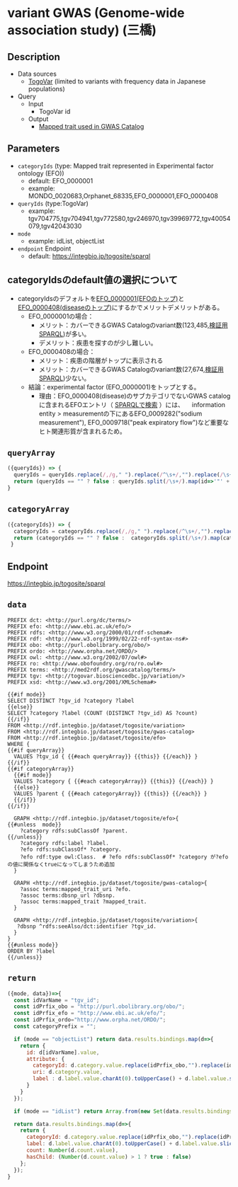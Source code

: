 # variant GWAS (Genome-wide association study) (三橋)

## Description

- Data sources
    -  [TogoVar](https://togovar.biosciencedbc.jp/?) (limited to variants with frequency data in Japanese populations)
- Query
    - Input
        - TogoVar id
    - Output
        -  [Mapped trait used in GWAS Catalog](https://www.ebi.ac.uk/gwas/docs/ontology)

## Parameters

* `categoryIds` (type: Mapped trait represented in Experimental factor ontology (EFO))
  * default: EFO_0000001
  * example: MONDO_0020683,Orphanet_68335,EFO_0000001,EFO_0000408
* `queryIds` (type:TogoVar)
  * example: tgv704775,tgv704941,tgv772580,tgv246970,tgv39969772,tgv40054079,tgv42043030
* `mode`
  * example: idList, objectList
* `endpoint` Endpoint
  * default: https://integbio.jp/togosite/sparql

## categoryIdsのdefault値の選択について
- categoryIdsのデフォルトを[EFO_0000001(EFOのトップ)](https://www.ebi.ac.uk/ols/ontologies/efo/terms?iri=http%3A%2F%2Fwww.ebi.ac.uk%2Fefo%2FEFO_0000001&viewMode=All&siblings=false)と[EFO_0000408(diseaseのトップ)](https://www.ebi.ac.uk/ols/ontologies/efo/terms?iri=http%3A%2F%2Fwww.ebi.ac.uk%2Fefo%2FEFO_0000408)にするかでメリットデメリットがある。
  - EFO_0000001の場合：
    - メリット：カバーできるGWAS Catalogのvariant数(123,485,[検証用SPARQL](https://is.gd/tFovng))が多い。
    - デメリット：疾患を探すのが少し難しい。
  - EFO_0000408の場合：
    - メリット：疾患の階層がトップに表示される
    - メリット：カバーできるGWAS Catalogのvariant数(27,674,[検証用SPARQL](https://is.gd/QQP2Ri))少ない。
  - 結論：experimental factor (EFO_0000001)をトップとする。
    - 理由：EFO_0000408(disease)のサブカテゴリでないGWAS catalogに含まれるEFOエントリ（ [SPARQLで検索](https://is.gd/GTHjwB) ）には、
   　information entity > measurementの下にあるEFO_0009282("sodium measurement"), EFO_0009718("peak expiratory flow")など重要なヒト関連形質が含まれるため。

## `queryArray`
```javascript
({queryIds}) => {
  queryIds = queryIds.replace(/,/g," ").replace(/^\s+/,"").replace(/\s+$/,"");
  return (queryIds == "" ? false : queryIds.split(/\s+/).map(id=>'"' + id + '"'));
}
```

## `categoryArray`
```javascript
({categoryIds}) => {
  categoryIds = categoryIds.replace(/,/g," ").replace(/^\s+/,"").replace(/\s+$/,"");
  return (categoryIds == "" ? false :  categoryIds.split(/\s+/).map(categoryId=>categoryId.replace("EFO_","efo:EFO_").replace("MONDO_","obo:MONDO_").replace("Orphanet_","ordo:Orphanet_").replace("BFO_","obo:BFO_").replace("IAO_","obo:IAO_")))
 }
```

## Endpoint

https://integbio.jp/togosite/sparql

## `data`

```sparql
PREFIX dct: <http://purl.org/dc/terms/>
PREFIX efo: <http://www.ebi.ac.uk/efo/>
PREFIX rdfs: <http://www.w3.org/2000/01/rdf-schema#>
PREFIX rdf: <http://www.w3.org/1999/02/22-rdf-syntax-ns#>
PREFIX obo: <http://purl.obolibrary.org/obo/>
PREFIX ordo: <http://www.orpha.net/ORDO/>
PREFIX owl: <http://www.w3.org/2002/07/owl#>
PREFIX ro: <http://www.obofoundry.org/ro/ro.owl#>
PREFIX terms: <http://med2rdf.org/gwascatalog/terms/>
PREFIX tgv: <http://togovar.biosciencedbc.jp/variation/>
PREFIX xsd: <http://www.w3.org/2001/XMLSchema#>

{{#if mode}}
SELECT DISTINCT ?tgv_id ?category ?label
{{else}}
SELECT ?category ?label (COUNT (DISTINCT ?tgv_id) AS ?count) 
{{/if}}
FROM <http://rdf.integbio.jp/dataset/togosite/variation>
FROM <http://rdf.integbio.jp/dataset/togosite/gwas-catalog>
FROM <http://rdf.integbio.jp/dataset/togosite/efo>
WHERE {
{{#if queryArray}}
  VALUES ?tgv_id { {{#each queryArray}} {{this}} {{/each}} }
{{/if}}
{{#if categoryArray}}
  {{#if mode}}
  VALUES ?category { {{#each categoryArray}} {{this}} {{/each}} } 
  {{else}}
  VALUES ?parent { {{#each categoryArray}} {{this}} {{/each}} }
  {{/if}}
{{/if}}

  GRAPH <http://rdf.integbio.jp/dataset/togosite/efo>{
{{#unless  mode}}
    ?category rdfs:subClassOf ?parent.
{{/unless}}
    ?category rdfs:label ?label.
    ?efo rdfs:subClassOf* ?category.
    ?efo rdf:type owl:Class.  # ?efo rdfs:subClassOf* ?category が?efoの値に関係なくtrueになってしまうため追加
  }

  GRAPH <http://rdf.integbio.jp/dataset/togosite/gwas-catalog>{
    ?assoc terms:mapped_trait_uri ?efo.
    ?assoc terms:dbsnp_url ?dbsnp.
    ?assoc terms:mapped_trait ?mapped_trait.
  }

  GRAPH <http://rdf.integbio.jp/dataset/togosite/variation>{
   ?dbsnp ^rdfs:seeAlso/dct:identifier ?tgv_id.
  } 
}
{{#unless mode}}  
ORDER BY ?label
{{/unless}}
```

## `return`
```javascript
({mode, data})=>{
  const idVarName = "tgv_id";
  const idPrfix_obo = "http://purl.obolibrary.org/obo/";
  const idPrfix_efo = "http://www.ebi.ac.uk/efo/";
  const idPrfix_ordo="http://www.orpha.net/ORDO/";
  const categoryPrefix = "";

  if (mode == "objectList") return data.results.bindings.map(d=>{
    return {
      id: d[idVarName].value, 
      attribute: {
        categoryId: d.category.value.replace(idPrfix_obo,"").replace(idPrfix_efo,"").replace(idPrfix_ordo,""),
        uri: d.category.value,
        label : d.label.value.charAt(0).toUpperCase() + d.label.value.slice(1)   // 先頭の１文字だけを大文字にする。
      }
    }
  });

  if (mode == "idList") return Array.from(new Set(data.results.bindings.map(d=>d[idVarName].value.replace(idPrfix_obo,"").replace(idPrfix_efo,"").replace(idPrfix_ordo,"")))); 

  return data.results.bindings.map(d=>{ 
    return {
      categoryId: d.category.value.replace(idPrfix_obo,"").replace(idPrfix_efo,"").replace(idPrfix_ordo,""),
      label: d.label.value.charAt(0).toUpperCase() + d.label.value.slice(1),   // 先頭の１文字だけを大文字にする。
      count: Number(d.count.value),
      hasChild: (Number(d.count.value) > 1 ? true : false)  
    };
  });	
}